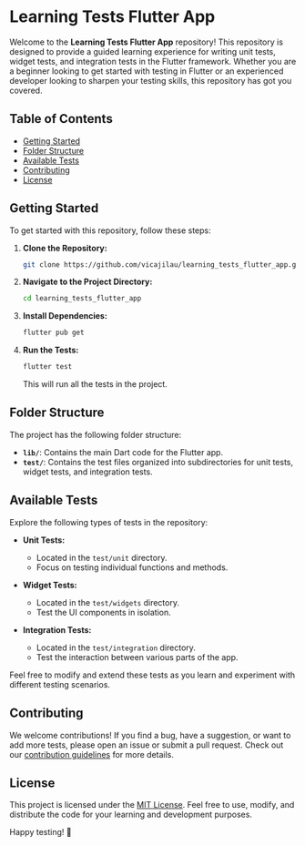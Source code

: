 # Learning Tests Flutter App

Welcome to the **Learning Tests Flutter App** repository! This repository is designed to provide a guided learning experience for writing unit tests, widget tests, and integration tests in the Flutter framework. Whether you are a beginner looking to get started with testing in Flutter or an experienced developer looking to sharpen your testing skills, this repository has got you covered.

## Table of Contents

- [Getting Started](#getting-started)
- [Folder Structure](#folder-structure)
- [Available Tests](#available-tests)
- [Contributing](#contributing)
- [License](#license)

## Getting Started

To get started with this repository, follow these steps:

1. **Clone the Repository:**
   ```bash
   git clone https://github.com/vicajilau/learning_tests_flutter_app.git
   ```

2. **Navigate to the Project Directory:**
   ```bash
   cd learning_tests_flutter_app
   ```

3. **Install Dependencies:**
   ```bash
   flutter pub get
   ```

4. **Run the Tests:**
   ```bash
   flutter test
   ```

   This will run all the tests in the project.

## Folder Structure

The project has the following folder structure:

- **`lib/`**: Contains the main Dart code for the Flutter app.
- **`test/`**: Contains the test files organized into subdirectories for unit tests, widget tests, and integration tests.

## Available Tests

Explore the following types of tests in the repository:

- **Unit Tests:**
    - Located in the `test/unit` directory.
    - Focus on testing individual functions and methods.

- **Widget Tests:**
    - Located in the `test/widgets` directory.
    - Test the UI components in isolation.

- **Integration Tests:**
    - Located in the `test/integration` directory.
    - Test the interaction between various parts of the app.

Feel free to modify and extend these tests as you learn and experiment with different testing scenarios.

## Contributing

We welcome contributions! If you find a bug, have a suggestion, or want to add more tests, please open an issue or submit a pull request. Check out our [contribution guidelines](CONTRIBUTING.md) for more details.

## License

This project is licensed under the [MIT License](LICENSE). Feel free to use, modify, and distribute the code for your learning and development purposes.

Happy testing! 🚀